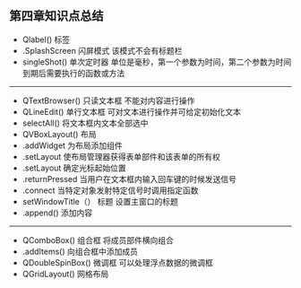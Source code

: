 ## 第四章知识点总结

* Qlabel()	标签
* .SplashScreen	闪屏模式	该模式不会有标题栏
* singleShot()	单次定时器	单位是毫秒，第一个参数为时间，第二个参数为时间到期后需要执行的函数或方法
***
* QTextBrowser()	只读文本框	不能对内容进行操作
* QLineEdit()	单行文本框	可对文本进行操作并可给定初始化文本
* selectAll()	 	将文本框内文本全部选中
* QVBoxLayout()	布局
* .addWidget	 	为布局添加组件
* .setLayout	 	使布局管理器获得表单部件和该表单的所有权
* .setLayout	 	确定光标起始位置
* .returnPressed	 	当用户在文本框内输入回车键的时候发送信号
* .connect	 	当特定对象发射特定信号时调用指定函数
* setWindowTitle（）	标题	设置主窗口的标题
* .append()	 	添加内容
***
* QComboBox()	组合框	将成员部件横向组合
* .addItems()	 	向组合框中添加成员
* QDoubleSpinBox()	微调框	可以处理浮点数据的微调框
* QGridLayout()	网格布局
